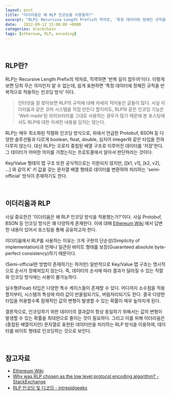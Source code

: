 ```yaml
---
layout: post
title: "이더리움은 왜 RLP 인코딩을 사용할까?" 
excerpt: "RLP는 Recursive Length Prefix의 약자로, '특정 데이터에 정해진 규칙을 반복적으로 적용하는 인코딩 방식' 이다. 이더리움에서 RLP를 사용하는 이유는 크게 구현의 단순성(Simplicity of implementation)과 언제나 일관된 바이트 형태를 보장(Guaranteed absolute byte-perfect consistency)하기 때문이다."
date:   2022-09-12 15:00:00 +0900
categories: blockchain
tags: [ethereum, RLP, encoding]
---
```


<br>

## RLP란?

RLP는 Recursive Length Prefix의 약자로, 직역하면 '반복 길이 접두어'이다. 이렇게 보면 당최 무슨 의미인지 알 수 없는데, 쉽게 표현하면 '특정 데이터에 정해진 규칙을 반복적으로 적용하는 인코딩 방식' 이다.  

> 인터넷을 잘 찾아보면 RLP의 규칙에 대해 자세히 적어놓은 글들이 많다. 사실 이더리움과 같은 코어 시스템을 직접 만든다 할지라도, RLP와 같은 인코딩 기능은 'Well-made'된 라이브러리를 그대로 사용하는 경우가 많기 때문에 본 포스팅에서도 RLP에 대한 자세한 내용을 담지는 않는다.

RLP는 매우 최소화된 직렬화 인코딩 방식으로, 위에서 언급한 Protobuf, BSON 등 다양한 솔루션들과 다르게 boolean, float, double, 심지어 integer와 같은 타입을 전혀 다루지 않는다. 대신 RLP는 오로지 중첩된 배열 구조로 이루어진 데이터를 '저장'한다. 그 데이터가 어떠한 의미를 가졌는지는 프로토콜에서 알아서 판단하라는 것이다.

Key/Value 형태의 맵 구조 또한 공식적으로는 지원되지 않지만,  [[k1, v1], [k2, v2], ...] 와 같이 K' 키 값을 갖는 문자열 배열 형태로 데이터를 변환하여 처리하는 'semi-official' 방식이 존재하기도 한다.

<br>

## 이더리움과 RLP

사실 중요한건 '이더리움은 왜 RLP 인코딩 방식을 적용했는가?'이다. 사실 Protobuf, BSON 등 인코딩 방식은 꽤 다양하게 존재한다. 이에 대해 [Ethereum Wiki](https://github.com/ethereum/wiki/wiki/%5BKorean%5D-White-Paper) 에서 답변한 내용이 있어서 포스팅을 통해 공유하고자 한다.

이더리움에서 RLP를 사용하는 이유는 크게 구현의 단순성(Simplicity of implementation)과 언제나 일관된 바이트 형태를 보장(Guaranteed absolute byte-perfect consistency)하기 때문이다.

(Semi-official한 방법이 존재하기는 하지만) 일반적으로 Key/Value 맵 구조는 명시적으로 순서가 정해져있지 않는다. 즉, 데이터의 순서에 따라 결과가 달라질 수 있는 직렬화 인코딩 방식에는 사용이 불가능하다.  

실수형(Float) 타입은 다양한 특수 케이스들이 존재할 수 있다. 어디까지 소수점을 적용할지부터, 시스템의 특성에 따라 값이 반올림되기도, 버림처리되기도 한다. 결국 다양한 타입을 허용할수록 잠재적인 값의 변형이 발생할 수 있는 확률이 매우 높아지게 된다.

결론적으로, 인코딩하기 위한 데이터의 결과값이 항상 동일하기 위해서는 값의 변형이 발생할 수 있는 확률을 최대한으로 줄이는 것이 필요하다. 그리고 이를 위해 이더리움은 (중첩된 배열이지만) 문자열로 표현된 데이터만을 처리하는 RLP 방식을 이용하여, 데이터를 바이트 형태로 인코딩하는 것으로 보인다.

<br>

## 참고자료

- [Ethereum Wiki](https://github.com/ethereum/wiki/wiki/%5BKorean%5D-White-Paper)
- [Why was RLP chosen as the low level protocol encoding algorithm? - StackExchange](https://ethereum.stackexchange.com/questions/19092/why-was-rlp-chosen-as-the-low-level-protocol-encoding-algorithm)
- [RLP 인코딩 및 디코딩 - intrepidgeeks](https://intrepidgeeks.com/tutorial/rlp-encoding-and-decoding)